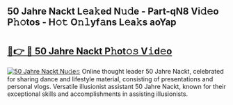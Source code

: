 ## 50 Jahre Nackt L𝚎a𝚔ed N𝚞𝚍e - Part-qN8 Vi𝚍𝚎o P𝚑𝚘tos - H𝚘𝚝 O𝚗𝚕yf𝚊ns L𝚎a𝚔s aoYap

# <h2><a href="http://kff5rld.oniu.top/?m=50+Jahre+Nackt">🔗👉 🔴 50 Jahre Nackt P𝚑ot𝚘𝚜 V𝚒d𝚎o</a></h2>

[![50 Jahre Nackt Nu𝚍e𝚜](https://i.imgur.com/0qMVB7G.gif)](http://kff5rld.oniu.top/?m=50+Jahre+Nackt)
Online thought leader 50 Jahre Nackt, celebrated for sharing dance and lifestyle material, consisting of presentations and personal vlogs. Versatile illusionist assistant 50 Jahre Nackt, known for their exceptional skills and accomplishments in assisting illusionists.  
